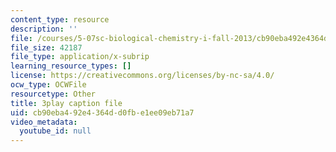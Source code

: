 ```yaml
---
content_type: resource
description: ''
file: /courses/5-07sc-biological-chemistry-i-fall-2013/cb90eba492e4364dd0fbe1ee09eb71a7_922Oig1HWG8.srt
file_size: 42187
file_type: application/x-subrip
learning_resource_types: []
license: https://creativecommons.org/licenses/by-nc-sa/4.0/
ocw_type: OCWFile
resourcetype: Other
title: 3play caption file
uid: cb90eba4-92e4-364d-d0fb-e1ee09eb71a7
video_metadata:
  youtube_id: null
---
```

